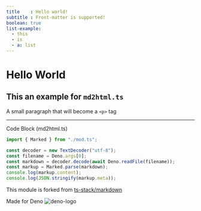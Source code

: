 ```yaml
---
title    : Hello world!
subtitle : Front-matter is supported!
boolean: true
list-example: 
  - this
  - is
  - a: list
---
```

# Hello World

## This an example for `md2html.ts`

A small paragraph that will become a `<p>` tag

---

Code Block (md2html.ts)

```typescript
import { Marked } from "./mod.ts";

const decoder = new TextDecoder("utf-8");
const filename = Deno.args[0];
const markdown = decoder.decode(await Deno.readFile(filename));
const markup = Marked.parse(markdown);
console.log(markup.content);
console.log(JSON.stringify(markup.meta));
```

This module is forked from [ts-stack/markdown](https://github.com/ts-stack/markdown/tree/bb47aa8e625e89e6aa84f49a98536a3089dee831)

Made for Deno
![deno-logo](https://deno.land/logo.svg)